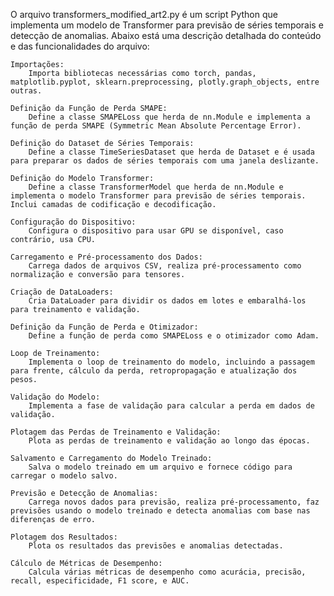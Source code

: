 O arquivo transformers_modified_art2.py é um script Python que implementa um modelo de Transformer para previsão de séries temporais e detecção de anomalias. Abaixo está uma descrição detalhada do conteúdo e das funcionalidades do arquivo:

    Importações:
        Importa bibliotecas necessárias como torch, pandas, matplotlib.pyplot, sklearn.preprocessing, plotly.graph_objects, entre outras.

    Definição da Função de Perda SMAPE:
        Define a classe SMAPELoss que herda de nn.Module e implementa a função de perda SMAPE (Symmetric Mean Absolute Percentage Error).

    Definição do Dataset de Séries Temporais:
        Define a classe TimeSeriesDataset que herda de Dataset e é usada para preparar os dados de séries temporais com uma janela deslizante.

    Definição do Modelo Transformer:
        Define a classe TransformerModel que herda de nn.Module e implementa o modelo Transformer para previsão de séries temporais. Inclui camadas de codificação e decodificação.

    Configuração do Dispositivo:
        Configura o dispositivo para usar GPU se disponível, caso contrário, usa CPU.

    Carregamento e Pré-processamento dos Dados:
        Carrega dados de arquivos CSV, realiza pré-processamento como normalização e conversão para tensores.

    Criação de DataLoaders:
        Cria DataLoader para dividir os dados em lotes e embaralhá-los para treinamento e validação.

    Definição da Função de Perda e Otimizador:
        Define a função de perda como SMAPELoss e o otimizador como Adam.

    Loop de Treinamento:
        Implementa o loop de treinamento do modelo, incluindo a passagem para frente, cálculo da perda, retropropagação e atualização dos pesos.

    Validação do Modelo:
        Implementa a fase de validação para calcular a perda em dados de validação.

    Plotagem das Perdas de Treinamento e Validação:
        Plota as perdas de treinamento e validação ao longo das épocas.

    Salvamento e Carregamento do Modelo Treinado:
        Salva o modelo treinado em um arquivo e fornece código para carregar o modelo salvo.

    Previsão e Detecção de Anomalias:
        Carrega novos dados para previsão, realiza pré-processamento, faz previsões usando o modelo treinado e detecta anomalias com base nas diferenças de erro.

    Plotagem dos Resultados:
        Plota os resultados das previsões e anomalias detectadas.

    Cálculo de Métricas de Desempenho:
        Calcula várias métricas de desempenho como acurácia, precisão, recall, especificidade, F1 score, e AUC.

